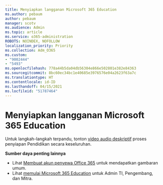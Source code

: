 ```yaml
---
title: Menyiapkan langganan Microsoft 365 Education
ms.author: pebaum
author: pebaum
manager: scotv
ms.audience: Admin
ms.topic: article
ms.service: o365-administration
ROBOTS: NOINDEX, NOFOLLOW
localization_priority: Priority
ms.collection: Adm_O365
ms.custom:
- "9002444"
- "5493"
ms.openlocfilehash: 778a44b5da04db56304e866e502801e382e84363
ms.sourcegitcommit: 8bc60ec34bc1e40685e3976576e04a2623f63a7c
ms.translationtype: HT
ms.contentlocale: id-ID
ms.lasthandoff: 04/15/2021
ms.locfileid: "51787464"
---
```

# <a name="set-up-a-microsoft-365-education-subscription"></a>Menyiapkan langganan Microsoft 365 Education

Untuk langkah-langkah terpandu, tonton [video audio deskriptif](https://aka.ms/M365EduSetup) proses penyiapan Pendidikan secara keseluruhan.

**Sumber daya penting lainnya**

- Lihat [Membuat akun penyewa Office 365](https://docs.microsoft.com/microsoft-365/education/deploy/create-your-office-365-tenant) untuk mendapatkan gambaran umum.
- Lihat [memulai Microsoft 365 Education](https://docs.microsoft.com/education/) untuk Admin TI, Pengembang, dan Mitra.